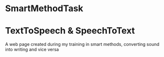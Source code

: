 # SmartMethodTask
# TextToSpeech & SpeechToText
A web page created during my training in smart methods, converting sound into writing and vice versa
